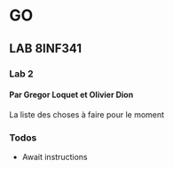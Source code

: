 # GO
## LAB 8INF341
### Lab 2
#### Par Gregor Loquet et Olivier Dion

La liste des choses à faire pour le moment

### Todos

 - Await instructions
